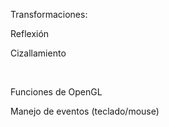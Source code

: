 Transformaciones:

Reflexión

Cizallamiento


<br/>

Funciones de OpenGL

Manejo de eventos (teclado/mouse)
